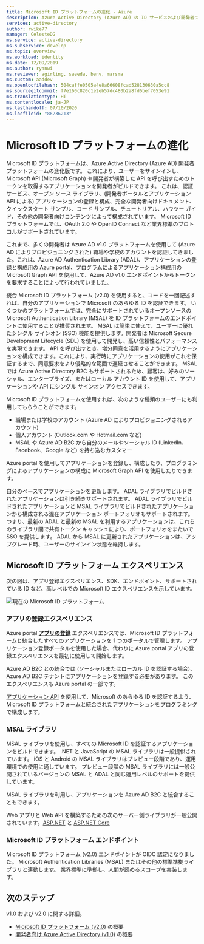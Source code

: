 ```yaml
---
title: Microsoft ID プラットフォームの進化 - Azure
description: Azure Active Directory (Azure AD) の ID サービスおよび開発者プラットフォームの進化版である Microsoft ID プラットフォームについて説明します。
services: active-directory
author: rwike77
manager: CelesteDG
ms.service: active-directory
ms.subservice: develop
ms.topic: overview
ms.workload: identity
ms.date: 12/09/2019
ms.author: ryanwi
ms.reviewer: agirling, saeeda, benv, marsma
ms.custom: aaddev
ms.openlocfilehash: 504caffe0505a4e8a66608fcad528130630a5cc8
ms.sourcegitcommit: f7e160c820c1e2eb57dc480b2a8fd6bef7053e91
ms.translationtype: HT
ms.contentlocale: ja-JP
ms.lasthandoff: 07/10/2020
ms.locfileid: "86236213"
---
```

# <a name="evolution-of-microsoft-identity-platform"></a>Microsoft ID プラットフォームの進化

Microsoft ID プラットフォームは、Azure Active Directory (Azure AD) 開発者プラットフォームの進化版です。 これにより、ユーザーをサインインし、Microsoft API (Microsoft Graph) や開発者が構築した API を呼び出すためのトークンを取得するアプリケーションを開発者がビルドできます。 これは、認証サービス、オープン ソース ライブラリ、(開発者ポータルとアプリケーション API による) アプリケーションの登録と構成、完全な開発者向けドキュメント、クイックスタート サンプル、コード サンプル、チュートリアル、ハウツー ガイド、その他の開発者向けコンテンツによって構成されています。 Microsoft ID プラットフォームでは、OAuth 2.0 や OpenID Connect など業界標準のプロトコルがサポートされています。

これまで、多くの開発者は Azure AD v1.0 プラットフォームを使用して (Azure AD によりプロビジョニングされた) 職場や学校のアカウントを認証してきました。これは、Azure AD Authentication Library (ADAL)、アプリケーションの登録と構成用の Azure portal、プログラムによるアプリケーション構成用の Microsoft Graph API を使用して、Azure AD v1.0 エンドポイントからトークンを要求することによって行われていました。

統合 Microsoft ID プラットフォーム (v2.0) を使用すると、コードを一回記述すれば、自分のアプリケーションで Microsoft のあらゆる ID を認証できます。 いくつかのプラットフォームでは、完全にサポートされているオープンソースの Microsoft Authentication Library (MSAL) を ID プラットフォームのエンドポイントに使用することが推奨されます。 MSAL は簡単に使えて、ユーザーに優れたシングル サインオン (SSO) 機能を提供します。開発者は Microsoft Secure Development Lifecycle (SDL) を使用して開発し、高い信頼性とパフォーマンスを実現できます。 API を呼び出すとき、増分同意を活用するようにアプリケーションを構成できます。これにより、実行時にアプリケーションの使用がこれを保証するまで、同意要求をより侵略的な範囲で遅延させることができます。  MSAL では Azure Active Directory B2C もサポートされるため、顧客は、好みのソーシャル、エンタープライズ、またはローカル アカウント ID を使用して、アプリケーションや API にシングル サインオン アクセスできます。

Microsoft ID プラットフォームを使用すれば、次のような種類のユーザーにも利用してもらうことができます。

- 職場または学校のアカウント (Azure AD によりプロビジョニングされるアカウント)
- 個人アカウント (Outlook.com や Hotmail.com など)
- MSAL や Azure AD B2C から自分のメールやソーシャル ID (LinkedIn、Facebook、Google など) を持ち込むカスタマー

Azure portal を使用してアプリケーションを登録し、構成したり、プログラミングによるアプリケーションの構成に Microsoft Graph API を使用したりできます。

自分のペースでアプリケーションを更新します。 ADAL ライブラリでビルドされたアプリケーションは引き続きサポートされます。 ADAL ライブラリでビルドされたアプリケーションと MSAL ライブラリでビルドされたアプリケーションから構成される混在アプリケーション ポートフォリオもサポートされます。 つまり、最新の ADAL と最新の MSAL を利用するアプリケーションは、これらのライブラリ間で共有トークン キャッシュにより、ポートフォリオをまたいで SSO を提供します。 ADAL から MSAL に更新されたアプリケーションは、アップグレード時、ユーザーのサインイン状態を維持します。

## <a name="microsoft-identity-platform-experience"></a>Microsoft ID プラットフォーム エクスペリエンス

次の図は、アプリ登録エクスペリエンス、SDK、エンドポイント、サポートされている ID など、高レベルでの Microsoft ID エクスペリエンスを示しています。

![現在の Microsoft ID プラットフォーム](./media/about-microsoft-identity-platform/about-microsoft-identity-platform.svg)

### <a name="app-registration-experience"></a>アプリの登録エクスペリエンス

Azure portal **[アプリの登録](https://go.microsoft.com/fwlink/?linkid=2083908)** エクスペリエンスでは、Microsoft ID プラットフォームと統合したすべてのアプリケーションを 1 つのポータルで管理します。 アプリケーション登録ポータルを使用した場合、代わりに Azure portal アプリの登録エクスペリエンスを最初に使用して開始します。

Azure AD B2C との統合では (ソーシャルまたはローカル ID を認証する場合)、Azure AD B2C テナントにアプリケーションを登録する必要があります。 このエクスペリエンスも Azure portal の一部です。

[アプリケーション API](https://docs.microsoft.com/graph/api/resources/application?view=graph-rest-1.0) を使用して、Microsoft のあらゆる ID を認証するよう、Microsoft ID プラットフォームと統合されたアプリケーションをプログラミングで構成します。

### <a name="msal-libraries"></a>MSAL ライブラリ

MSAL ライブラリを使用し、すべての Microsoft ID を認証するアプリケーションをビルドできます。 .NET と JavaScript の MSAL ライブラリは一般提供されています。 iOS と Android の MSAL ライブラリはプレビュー段階であり、運用環境での使用に適しています。 プレビュー段階の MSAL ライブラリには一般公開されているバージョンの MSAL と ADAL と同じ運用レベルのサポートを提供しています。

MSAL ライブラリを利用し、アプリケーションを Azure AD B2C と統合することもできます。

Web アプリと Web API を構築するための次のサーバー側ライブラリが一般公開されています。[ASP.NET](https://docs.microsoft.com/aspnet/overview) と [ASP.NET Core](https://docs.microsoft.com/aspnet/core/?view=aspnetcore-2.2)

### <a name="microsoft-identity-platform-endpoint"></a>Microsoft ID プラットフォーム エンドポイント

Microsoft ID プラットフォーム (v2.0) エンドポイントが OIDC 認定になりました。 Microsoft Authentication Libraries (MSAL) またはその他の標準準拠ライブラリと連動します。 業界標準に準拠し、人間が読めるスコープを実装します。

## <a name="next-steps"></a>次のステップ

v1.0 および v2.0 に関する詳細。

* [Microsoft ID プラットフォーム (v2.0)](../develop/v2-overview.md) の概要
* [開発者向け Azure Active Directory (v1.0)](v1-overview.md) の概要
